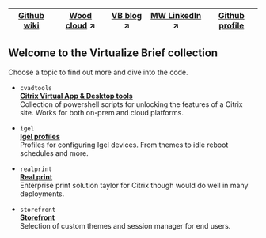 |[Github wiki](https://github.com/virtualizebrief/home/wiki)|[Wood cloud](https://marketplace.woodcloud.one/) :arrow_upper_right:|[VB blog](https://virtualizebrief.woodcloud.one/) :arrow_upper_right:|[MW LinkedIn](https://www.linkedin.com/in/michaelcharleswood/) :arrow_upper_right:|[Github profile](https://github.com/virtualizebrief)|
|---|---|---|---|---|

## Welcome to the Virtualize Brief collection
Choose a topic to find out more and dive into the code.

- `cvadtools` <br>
[**Citrix Virtual App & Desktop tools**](cvadtools) <br>
Collection of powershell scripts for unlocking the features of a Citrix site. Works for both on-prem and cloud platforms.

- `igel` <br>
[**Igel profiles**](igel) <br>
Profiles for configuring Igel devices. From themes to idle reboot schedules and more.

- `realprint` <br>
[**Real print**](realprint) <br>
Enterprise print solution taylor for Citrix though would do well in many deployments.

- `storefront` <br>
[**Storefront**](storefront) <br>
Selection of custom themes and session manager for end users.
